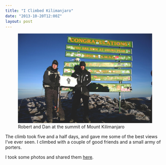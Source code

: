 ```yaml
---
title: "I Climbed Kilimanjaro"
date: "2013-10-20T12:00Z"
layout: post
---
```


<figure>
    <a href="/images/kilimanjaro-full.jpg"><img src="/images/kilimanjaro.jpg" alt="Robert and Dan at the summit of Mount Kilimanjaro"></a>
    <figcaption>Robert and Dan at the summit of Mount Kilimanjaro</figcaption>
</figure>

The climb took five and a half days, and gave me some of the best views I’ve ever seen. I climbed with a couple of good friends and a small army of porters.

I took some photos and shared them [here](http://danleech.com/links/kilimanjaro).